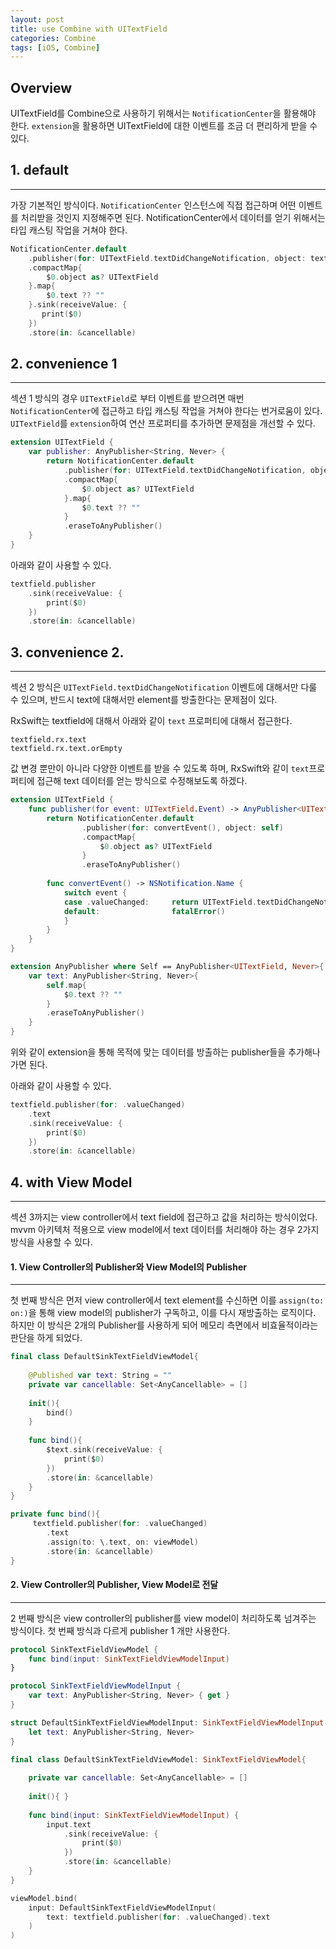 ```yaml
---
layout: post
title: use Combine with UITextField
categories: Combine
tags: [iOS, Combine]
---
```


## Overview

UITextField를 Combine으로 사용하기 위해서는 `NotificationCenter`을 활용해야 한다. `extension`을 활용하면 UITextField에 대한 이벤트를 조금 더 편리하게 받을 수 있다. 


## 1. default
---

가장 기본적인 방식이다. `NotificationCenter` 인스턴스에 직접 접근하며 어떤 이벤트를 처리받을 것인지 지정해주면 된다. NotificationCenter에서 데이터를 얻기 위해서는 타입 캐스팅 작업을 거쳐야 한다.

``` swift
NotificationCenter.default
    .publisher(for: UITextField.textDidChangeNotification, object: textfield)
    .compactMap{
        $0.object as? UITextField
    }.map{
        $0.text ?? ""
    }.sink(receiveValue: {
       print($0)
    })
    .store(in: &cancellable)
```

## 2. convenience 1
---

섹션 1 방식의 경우 `UITextField`로 부터 이벤트를 받으려면 매번 `NotificationCenter`에 접근하고 타입 캐스팅 작업을 거쳐야 한다는 번거로움이 있다. `UITextField`를 `extension`하여 연산 프로퍼티를 추가하면 문제점을 개선할 수 있다. 

``` swift
extension UITextField {
    var publisher: AnyPublisher<String, Never> {
        return NotificationCenter.default
            .publisher(for: UITextField.textDidChangeNotification, object: self)
            .compactMap{
                $0.object as? UITextField
            }.map{
                $0.text ?? ""
            }
            .eraseToAnyPublisher()
    }
}
```

아래와 같이 사용할 수 있다. 

``` swift
textfield.publisher
    .sink(receiveValue: {
        print($0)        
    })            
    .store(in: &cancellable)
```

## 3. convenience 2.
---

섹션 2 방식은 `UITextField.textDidChangeNotification` 이벤트에 대해서만 다룰 수 있으며, 반드시 text에 대해서만 element를 방출한다는 문제점이 있다. 

RxSwift는 textfield에 대해서 아래와 같이 `text` 프로퍼티에 대해서 접근한다.

```
textfield.rx.text
textfield.rx.text.orEmpty
```

값 변경 뿐만이 아니라 다양한 이벤트를 받을 수 있도록 하며, RxSwift와 같이 `text`프로퍼티에 접근해 text 데이터를 얻는 방식으로 수정해보도록 하겠다. 

``` swift
extension UITextField {
    func publisher(for event: UITextField.Event) -> AnyPublisher<UITextField, Never> {
        return NotificationCenter.default
                .publisher(for: convertEvent(), object: self)
                .compactMap{
                    $0.object as? UITextField
                }
                .eraseToAnyPublisher()
            
        func convertEvent() -> NSNotification.Name {
            switch event {
            case .valueChanged:     return UITextField.textDidChangeNotification
            default:                fatalError()
            }        
        }
    }
}

extension AnyPublisher where Self == AnyPublisher<UITextField, Never>{
    var text: AnyPublisher<String, Never>{
        self.map{
            $0.text ?? ""
        }
        .eraseToAnyPublisher()
    }
}
```

위와 같이 extension을 통해 목적에 맞는 데이터를 방출하는 publisher들을 추가해나가면 된다. 

아래와 같이 사용할 수 있다. 

``` swift 
textfield.publisher(for: .valueChanged)
    .text
    .sink(receiveValue: {
        print($0)
    })
    .store(in: &cancellable)
```

## 4. with View Model
---

섹션 3까지는 view controller에서 text field에 접근하고 값을 처리하는 방식이었다. mvvm 아키텍처 적용으로 view model에서 text 데이터를 처리해야 하는 경우 2가지 방식을 사용할 수 있다. 

#### 1. View Controller의 Publisher와 View Model의 Publisher
---

첫 번째 방식은 먼저 view controller에서 text element를 수신하면 이를 `assign(to: on:)`을 통해 view model의 publisher가 구독하고, 이를 다시 재방출하는 로직이다.   
하지만 이 방식은 2개의 Publisher를 사용하게 되어 메모리 측면에서 비효율적이라는 판단을 하게 되었다. 

``` swift
final class DefaultSinkTextFieldViewModel{
    
    @Published var text: String = ""
    private var cancellable: Set<AnyCancellable> = []
    
    init(){ 
        bind()
    }
    
    func bind(){
        $text.sink(receiveValue: {
            print($0)
        })
        .store(in: &cancellable)
    }
}
```

``` swift 
private func bind(){
     textfield.publisher(for: .valueChanged)
        .text
        .assign(to: \.text, on: viewModel)
        .store(in: &cancellable)
}
```

#### 2. View Controller의 Publisher, View Model로 전달
---

2 번째 방식은 view controller의 publisher를 view model이 처리하도록 넘겨주는 방식이다. 첫 번째 방식과 다르게 publisher 1 개만 사용한다.

``` swift 
protocol SinkTextFieldViewModel {
    func bind(input: SinkTextFieldViewModelInput)
}

protocol SinkTextFieldViewModelInput {
    var text: AnyPublisher<String, Never> { get }
}
```

``` swift
struct DefaultSinkTextFieldViewModelInput: SinkTextFieldViewModelInput {
    let text: AnyPublisher<String, Never>
}

final class DefaultSinkTextFieldViewModel: SinkTextFieldViewModel{
    
    private var cancellable: Set<AnyCancellable> = []
    
    init(){ }
    
    func bind(input: SinkTextFieldViewModelInput) {
        input.text
            .sink(receiveValue: {
                print($0)
            })
            .store(in: &cancellable)
    }
}
```

``` swift
viewModel.bind(
    input: DefaultSinkTextFieldViewModelInput(
        text: textfield.publisher(for: .valueChanged).text
    )
)
```
